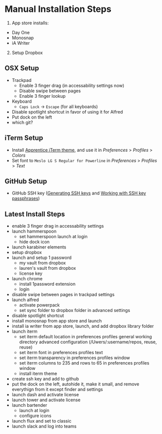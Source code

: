 Manual Installation Steps
=========================
1. App store installs:
  - Day One
  - Monosnap
  - iA Writer
2. Setup Dropbox

OSX Setup
---------
- Trackpad
  - Enable 3 finger drag (in accessability settings now)
  - Disable swipe between pages
  - Enable 3 finger lookup
- Keyboard
  - `Caps Lock` -> `Escape` (for all keyboards)
- Disable spotlight shortcut in favor of using it for Alfred
- Put dock on the left
- which git?

iTerm Setup
-----------
- Install [Apprentice iTerm theme](https://github.com/romainl/iterm2-colorschemes), and use it in _Preferences_ > _Profiles_ > _Colors_
- Set font to `Meslo LG S Regular for Powerline` in _Preferences_ > _Profiles_ > _Text_

GitHub Setup
------------
- GitHub SSH key ([Generating SSH keys](https://help.github.com/articles/generating-ssh-keys/) and [Working with SSH key passphrases](https://help.github.com/articles/working-with-ssh-key-passphrases/))


Latest Install Steps
--------------------
- enable 3 finger drag in accessability settings
- launch hammerspoon
  - set hammerspoon launch at login
  - hide dock icon
- launch karabiner elements
- setup dropbox
- launch and setup 1 password
  - my vault from dropbox
  - lauren's vault from dropbox
  - license key
- launch chrome
  - install 1password extension
  - login
- disable swipe between pages in trackpad settings
- launch alfred
  - activate powerpack
  - set sync folder to dropbox folder in advanced settings
- disable spotlight shortcut
- install monosnap from app store and launch
- install ia writer from app store, launch, and add dropbox library folder
- launch iterm
  - set iterm default location in preferences profiles general working directory advanced configuration (/Uwers/:username/repos, reuse, reuse)
  - set iterm font in preferences profiles text
  - set iterm transparency in preferences profiles window
  - set iterm columns to 235 and rows to 65 in preferences profiles window
  - install iterm theme
- create ssh key and add to github
- put the dock on the left, autohide it, make it small, and remove everythign from it except finder and settings
- launch dash and activate license
- launch tower and activate license
- launch bartender
  - launch at login
  - configure icons
- launch flux and set to classic
- launch slack and log into teams
